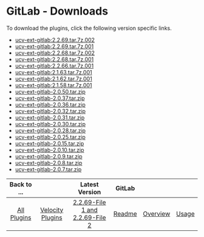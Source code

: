 
# GitLab - Downloads

To download the plugins, click the following version specific links.

- [ucv-ext-gitlab:2.2.69.tar.7z.002](https://raw.githubusercontent.com/UrbanCode/IBM-UCV-PLUGINS/main/files/ucv-ext-gitlab/ucv-ext-gitlab%3A2.2.69.tar.7z.002)
- [ucv-ext-gitlab:2.2.69.tar.7z.001](https://raw.githubusercontent.com/UrbanCode/IBM-UCV-PLUGINS/main/files/ucv-ext-gitlab/ucv-ext-gitlab%3A2.2.69.tar.7z.001)
- [ucv-ext-gitlab:2.2.68.tar.7z.002](https://raw.githubusercontent.com/UrbanCode/IBM-UCV-PLUGINS/main/files/ucv-ext-gitlab/ucv-ext-gitlab%3A2.2.68.tar.7z.002)
- [ucv-ext-gitlab:2.2.68.tar.7z.001](https://raw.githubusercontent.com/UrbanCode/IBM-UCV-PLUGINS/main/files/ucv-ext-gitlab/ucv-ext-gitlab%3A2.2.68.tar.7z.001)
- [ucv-ext-gitlab:2.2.66.tar.7z.001](https://raw.githubusercontent.com/UrbanCode/IBM-UCV-PLUGINS/main/files/ucv-ext-gitlab/ucv-ext-gitlab%3A2.2.66.tar.7z.001)
- [ucv-ext-gitlab:2.1.63.tar.7z.001](https://raw.githubusercontent.com/UrbanCode/IBM-UCV-PLUGINS/main/files/ucv-ext-gitlab/ucv-ext-gitlab%3A2.1.63.tar.7z.001)
- [ucv-ext-gitlab:2.1.62.tar.7z.001](https://raw.githubusercontent.com/UrbanCode/IBM-UCV-PLUGINS/main/files/ucv-ext-gitlab/ucv-ext-gitlab%3A2.1.62.tar.7z.001)
- [ucv-ext-gitlab:2.1.58.tar.7z.001](https://raw.githubusercontent.com/UrbanCode/IBM-UCV-PLUGINS/main/files/ucv-ext-gitlab/ucv-ext-gitlab%3A2.1.58.tar.7z.001)
- [ucv-ext-gitlab-2.0.50.tar.zip](https://raw.githubusercontent.com/UrbanCode/IBM-UCV-PLUGINS/main/files/ucv-ext-gitlab/ucv-ext-gitlab-2.0.50.tar.zip)
- [ucv-ext-gitlab-2.0.37.tar.zip](https://raw.githubusercontent.com/UrbanCode/IBM-UCV-PLUGINS/main/files/ucv-ext-gitlab/ucv-ext-gitlab-2.0.37.tar.zip)
- [ucv-ext-gitlab-2.0.36.tar.zip](https://raw.githubusercontent.com/UrbanCode/IBM-UCV-PLUGINS/main/files/ucv-ext-gitlab/ucv-ext-gitlab-2.0.36.tar.zip)
- [ucv-ext-gitlab-2.0.32.tar.zip](https://raw.githubusercontent.com/UrbanCode/IBM-UCV-PLUGINS/main/files/ucv-ext-gitlab/ucv-ext-gitlab-2.0.32.tar.zip)
- [ucv-ext-gitlab-2.0.31.tar.zip](https://raw.githubusercontent.com/UrbanCode/IBM-UCV-PLUGINS/main/files/ucv-ext-gitlab/ucv-ext-gitlab-2.0.31.tar.zip)
- [ucv-ext-gitlab-2.0.30.tar.zip](https://raw.githubusercontent.com/UrbanCode/IBM-UCV-PLUGINS/main/files/ucv-ext-gitlab/ucv-ext-gitlab-2.0.30.tar.zip)
- [ucv-ext-gitlab-2.0.28.tar.zip](https://raw.githubusercontent.com/UrbanCode/IBM-UCV-PLUGINS/main/files/ucv-ext-gitlab/ucv-ext-gitlab-2.0.28.tar.zip)
- [ucv-ext-gitlab-2.0.25.tar.zip](https://raw.githubusercontent.com/UrbanCode/IBM-UCV-PLUGINS/main/files/ucv-ext-gitlab/ucv-ext-gitlab-2.0.25.tar.zip)
- [ucv-ext-gitlab-2.0.15.tar.zip](https://raw.githubusercontent.com/UrbanCode/IBM-UCV-PLUGINS/main/files/ucv-ext-gitlab/ucv-ext-gitlab-2.0.15.tar.zip)
- [ucv-ext-gitlab-2.0.10.tar.zip](https://raw.githubusercontent.com/UrbanCode/IBM-UCV-PLUGINS/main/files/ucv-ext-gitlab/ucv-ext-gitlab-2.0.10.tar.zip)
- [ucv-ext-gitlab-2.0.9.tar.zip](https://raw.githubusercontent.com/UrbanCode/IBM-UCV-PLUGINS/main/files/ucv-ext-gitlab/ucv-ext-gitlab-2.0.9.tar.zip)
- [ucv-ext-gitlab-2.0.8.tar.zip](https://raw.githubusercontent.com/UrbanCode/IBM-UCV-PLUGINS/main/files/ucv-ext-gitlab/ucv-ext-gitlab-2.0.8.tar.zip)
- [ucv-ext-gitlab-2.0.7.tar.zip](https://raw.githubusercontent.com/UrbanCode/IBM-UCV-PLUGINS/main/files/ucv-ext-gitlab/ucv-ext-gitlab-2.0.7.tar.zip)

|Back to ...||Latest Version|GitLab |||
| :---: | :---: | :---: | :---: | :---: | :---: |
|[All Plugins](../../index.md)|[Velocity Plugins](../README.md)|[2.2.69-File 1 ](https://raw.githubusercontent.com/UrbanCode/IBM-UCV-PLUGINS/main/files/ucv-ext-gitlab/ucv-ext-gitlab%3A2.2.69.tar.7z.001)[and 2.2.69-File 2](https://raw.githubusercontent.com/UrbanCode/IBM-UCV-PLUGINS/main/files/ucv-ext-gitlab/ucv-ext-gitlab%3A2.2.69.tar.7z.002)|[Readme](README.md)|[Overview](overview.md)|[Usage](usage.md)|
